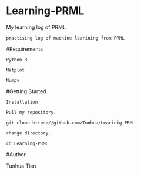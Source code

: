 # Learning-PRML
My learning log of PRML

    practising log of machine learining from PRML


#Requirements

    Python 3

    Matplot

    Numpy


#Getting Started

    Installation

    Pull my repository.

    git clone https://github.com/Tunhua/Learinig-PRML

    change directory.

    cd Learning-PRML


#Author

Tunhua Tian 

